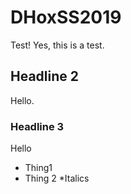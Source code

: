 # DHoxSS2019
Test!
Yes, this is a test.
## Headline 2
Hello.
### Headline 3
Hello
* Thing1
* Thing 2
*Italics

